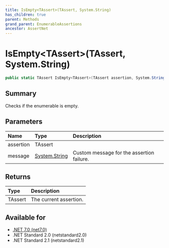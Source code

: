 ```yaml
---
title: IsEmpty<TAssert>(TAssert, System.String)
has_children: true
parent: Methods
grand_parent: EnumerableAssertions
ancestor: AssertNet
---
```

# IsEmpty&lt;TAssert&gt;(TAssert, System.String)

```csharp
public static TAssert IsEmpty<TAssert>(TAssert assertion, System.String message);
```

## Summary
Checks if the enumerable is empty.

## Parameters
| Name      | Type                                                                        | Description                               |
|:----------|:----------------------------------------------------------------------------|:------------------------------------------|
| assertion | TAssert                                                                     |                                           |
| message   | [System.String](https://learn.microsoft.com/en-us/dotnet/api/system.string) | Custom message for the assertion failure. |


## Returns
| Type    | Description            |
|:--------|:-----------------------|
| TAssert | The current assertion. |

## Available for
- [.NET 7.0 (net7.0)](https://versionsof.net/core/7.0/)
- .NET Standard 2.0 (netstandard2.0)
- .NET Standard 2.1 (netstandard2.1)
